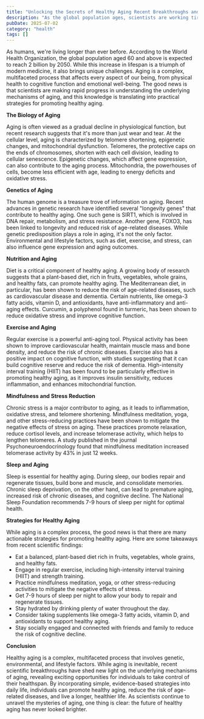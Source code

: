 ```yaml
---
title: "Unlocking the Secrets of Healthy Aging Recent Breakthroughs and Strategies for a Longer, Healthier Life"
description: "As the global population ages, scientists are working tirelessly to unravel the mysteries of healthy aging. Recent breakthroughs in genetics, nutrition, and exercise science have shed new light on ..."
pubDate: 2025-07-02
category: "health"
tags: []
---
```


As humans, we're living longer than ever before. According to the World Health Organization, the global population aged 60 and above is expected to reach 2 billion by 2050. While this increase in lifespan is a triumph of modern medicine, it also brings unique challenges. Aging is a complex, multifaceted process that affects every aspect of our being, from physical health to cognitive function and emotional well-being. The good news is that scientists are making rapid progress in understanding the underlying mechanisms of aging, and this knowledge is translating into practical strategies for promoting healthy aging.

**The Biology of Aging**

Aging is often viewed as a gradual decline in physiological function, but recent research suggests that it's more than just wear and tear. At the cellular level, aging is characterized by telomere shortening, epigenetic changes, and mitochondrial dysfunction. Telomeres, the protective caps on the ends of chromosomes, shorten with each cell division, leading to cellular senescence. Epigenetic changes, which affect gene expression, can also contribute to the aging process. Mitochondria, the powerhouses of cells, become less efficient with age, leading to energy deficits and oxidative stress.

**Genetics of Aging**

The human genome is a treasure trove of information on aging. Recent advances in genetic research have identified several "longevity genes" that contribute to healthy aging. One such gene is SIRT1, which is involved in DNA repair, metabolism, and stress resistance. Another gene, FOXO3, has been linked to longevity and reduced risk of age-related diseases. While genetic predisposition plays a role in aging, it's not the only factor. Environmental and lifestyle factors, such as diet, exercise, and stress, can also influence gene expression and aging outcomes.

**Nutrition and Aging**

Diet is a critical component of healthy aging. A growing body of research suggests that a plant-based diet, rich in fruits, vegetables, whole grains, and healthy fats, can promote healthy aging. The Mediterranean diet, in particular, has been shown to reduce the risk of age-related diseases, such as cardiovascular disease and dementia. Certain nutrients, like omega-3 fatty acids, vitamin D, and antioxidants, have anti-inflammatory and anti-aging effects. Curcumin, a polyphenol found in turmeric, has been shown to reduce oxidative stress and improve cognitive function.

**Exercise and Aging**

Regular exercise is a powerful anti-aging tool. Physical activity has been shown to improve cardiovascular health, maintain muscle mass and bone density, and reduce the risk of chronic diseases. Exercise also has a positive impact on cognitive function, with studies suggesting that it can build cognitive reserve and reduce the risk of dementia. High-intensity interval training (HIIT) has been found to be particularly effective in promoting healthy aging, as it improves insulin sensitivity, reduces inflammation, and enhances mitochondrial function.

**Mindfulness and Stress Reduction**

Chronic stress is a major contributor to aging, as it leads to inflammation, oxidative stress, and telomere shortening. Mindfulness meditation, yoga, and other stress-reducing practices have been shown to mitigate the negative effects of stress on aging. These practices promote relaxation, reduce cortisol levels, and increase telomerase activity, which helps to lengthen telomeres. A study published in the journal Psychoneuroendocrinology found that mindfulness meditation increased telomerase activity by 43% in just 12 weeks.

**Sleep and Aging**

Sleep is essential for healthy aging. During sleep, our bodies repair and regenerate tissues, build bone and muscle, and consolidate memories. Chronic sleep deprivation, on the other hand, can lead to premature aging, increased risk of chronic diseases, and cognitive decline. The National Sleep Foundation recommends 7-9 hours of sleep per night for optimal health.

**Strategies for Healthy Aging**

While aging is a complex process, the good news is that there are many actionable strategies for promoting healthy aging. Here are some takeaways from recent scientific findings:

* Eat a balanced, plant-based diet rich in fruits, vegetables, whole grains, and healthy fats.
* Engage in regular exercise, including high-intensity interval training (HIIT) and strength training.
* Practice mindfulness meditation, yoga, or other stress-reducing activities to mitigate the negative effects of stress.
* Get 7-9 hours of sleep per night to allow your body to repair and regenerate tissues.
* Stay hydrated by drinking plenty of water throughout the day.
* Consider taking supplements like omega-3 fatty acids, vitamin D, and antioxidants to support healthy aging.
* Stay socially engaged and connected with friends and family to reduce the risk of cognitive decline.

**Conclusion**

Healthy aging is a complex, multifaceted process that involves genetic, environmental, and lifestyle factors. While aging is inevitable, recent scientific breakthroughs have shed new light on the underlying mechanisms of aging, revealing exciting opportunities for individuals to take control of their healthspan. By incorporating simple, evidence-based strategies into daily life, individuals can promote healthy aging, reduce the risk of age-related diseases, and live a longer, healthier life. As scientists continue to unravel the mysteries of aging, one thing is clear: the future of healthy aging has never looked brighter.